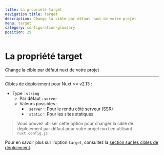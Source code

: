 ```yaml
---
title: La propriété target
navigation.title: target
description: Change la cible par défaut nuxt de votre projet
menu: target
category: configuration-glossary
position: 29
---
```

# La propriété target

Change la cible par défaut nuxt de votre projet

---

Cibles de déploiement pour Nuxt >= v2.13 :

- Type : `string`
  - Par défaut : `server`
  - Valeurs possibles :
    - `'server'`: Pour le rendu côté serveur (SSR)
    - `'static'`: Pour les sites statiques

> Vous pouvez utiliser cette option pour changer la cible de déploiement par défaut pour votre projet nuxt en utilisant `nuxt.config.js`

Pour en savoir plus sur l'option `target`, consultez la [section sur les cibles de déploiement](/docs/features/deployment-targets).
